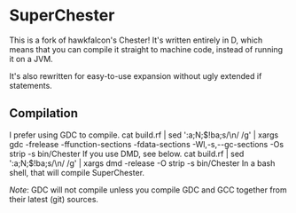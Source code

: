 SuperChester
============

This is a fork of hawkfalcon's Chester! It's written entirely in D, which means that you can compile it straight to
machine code, instead of running it on a JVM.

It's also rewritten for easy-to-use expansion without ugly extended if statements.

Compilation
-----------

I prefer using GDC to compile.
    cat build.rf | sed ':a;N;$!ba;s/\n/ /g' | xargs gdc -frelease -ffunction-sections -fdata-sections -Wl,-s,--gc-sections -Os
    strip -s bin/Chester
If you use DMD, see below.
    cat build.rf | sed ':a;N;$!ba;s/\n/ /g' | xargs dmd -release -O
    strip -s bin/Chester
In a bash shell, that will compile SuperChester.

*Note*: GDC will not compile unless you compile GDC and GCC together from their latest (git) sources.
